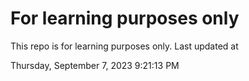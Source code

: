 # For learning purposes only
This repo is for learning purposes only.
Last updated at

Thursday, September 7, 2023 9:21:13 PM

